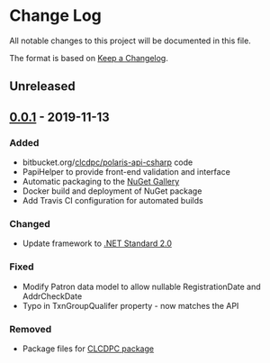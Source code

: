 # Change Log
All notable changes to this project will be documented in this file.

The format is based on [Keep a Changelog](http://keepachangelog.com/).

## Unreleased

## [0.0.1] - 2019-11-13
### Added
- bitbucket.org/[clcdpc/polaris-api-csharp](https://bitbucket.org/clcdpc/polaris-api-csharp/src/master/) code
- PapiHelper to provide front-end validation and interface
- Automatic packaging to the [NuGet Gallery](https://www.nuget.org/packages/PolarisILSKit/)
- Docker build and deployment of NuGet package
- Add Travis CI configuration for automated builds

### Changed
- Update framework to [.NET Standard 2.0](https://github.com/dotnet/standard/blob/master/docs/versions/netstandard2.0.md)

### Fixed
- Modify Patron data model to allow nullable RegistrationDate and AddrCheckDate
- Typo in TxnGroupQualifer property - now matches the API

### Removed
- Package files for [CLCDPC package](https://www.nuget.org/packages/PolarisApiLibrary/) 

[0.0.1]: https://github.com/mcld/PolarisILSKit/releases/v0.0.1
